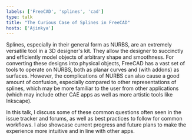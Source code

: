 ```yaml
---
labels: ['FreeCAD', 'splines', 'cad']
type: talk
title: "The Curious Case of Splines in FreeCAD"
hosts: ['Ajinkya']
---
```


Splines, especially in their general form as NURBS, are an extremely versatile tool in a 3D designer's kit. They allow the designer to succinctly and efficiently model objects of arbitrary shape and smoothness. For converting these designs into physical objects, FreeCAD has a vast set of tools to operate on NURBS, both as planar curves and (with addons) as surfaces. However, the complications of NURBS can also cause a good amount of confusion, especially compared to other representations of splines, which may be more familiar to the user from other applications (which may include other CAE apps as well as more artistic tools like Inkscape).

In this talk, I discuss some of these common questions often seen in the issue tracker and forums, as well as best practices to follow for common workflows. I also showcase current progress and future plans to make the experience more intuitive and in line with other apps.
